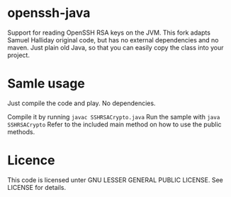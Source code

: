 openssh-java
============

Support for reading OpenSSH RSA keys on the JVM.
This fork adapts Samuel Halliday original code, but has no external dependencies and no maven. Just plain old Java, so that you can easily copy the class into your project. 

Samle usage
===========

Just compile the code and play. No dependencies. 

Compile it by running `javac SSHRSACrypto.java`
Run the sample with `java SSHRSACrypto`
Refer to the included main method on how to use the public methods. 

Licence
=======

This code is licensed unter GNU LESSER GENERAL PUBLIC LICENSE.
See LICENSE for details.
